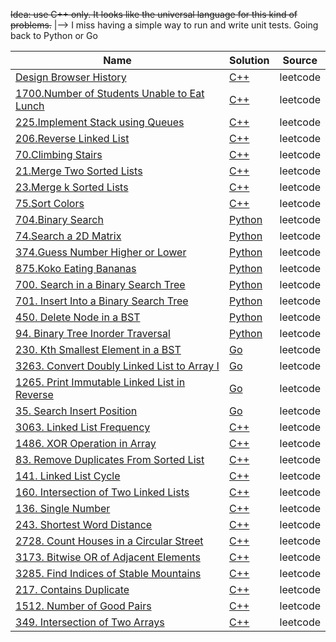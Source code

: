 ~~Idea: use C++ only. It looks like the universal language for this kind of problems.~~
|--> I miss having a simple way to run and write unit tests. Going back to Python or Go

| Name                                                                                                                 | Solution                                                                   | Source   |
| -------------------------------------------------------------------------------------------------------------------- | -------------------------------------------------------------------------- | -------- |
| [Design Browser History](https://leetcode.com/problems/design-browser-history)                                       | [C++](/problems/leetcode/1472_design_browser_history.cpp)                  | leetcode |
| [1700.Number of Students Unable to Eat Lunch](https://leetcode.com/problems/number-of-students-unable-to-eat-lunch/) | [C++](/problems/leetcode/1700_number_of_students_unable_to_eath_lunch.cpp) | leetcode |
| [225.Implement Stack using Queues](https://leetcode.com/problems/implement-stack-using-queues/)                      | [C++](/problems/leetcode/225_implement_stack_using_queues.cpp)             | leetcode |
| [206.Reverse Linked List](https://leetcode.com/problems/reverse-linked-list)                                         | [C++](/problems/leetcode/206_reverse_linked_list.cpp)                      | leetcode |
| [70.Climbing Stairs](https://leetcode.com/problems/climbing-stairs)                                                  | [C++](/problems/leetcode/70_climbing_stairs.cpp)                           | leetcode |
| [21.Merge Two Sorted Lists](https://leetcode.com/problems/merge-two-sorted-lists)                                    | [C++](/problems/leetcode/21_merge_two_sorted_lists.cpp)                    | leetcode |
| [23.Merge k Sorted Lists](https://leetcode.com/problems/merge-k-sorted-lists)                                        | [C++](/problems/leetcode/23_merge_k_sorted_lists.cpp)                      | leetcode |
| [75.Sort Colors](https://leetcode.com/problems/sort-colors)                                                          | [C++](/problems/leetcode/75_sort_colors.cpp)                               | leetcode |
| [704.Binary Search](https://leetcode.com/problems/binary-search)                                                     | [Python](/problems/leetcode/704_binary_search.py)                          | leetcode |
| [74.Search a 2D Matrix](https://leetcode.com/problems/search-a-2d-matrix)                                            | [Python](/problems/leetcode/74_search_a_2d_matrix.py)                      | leetcode |
| [374.Guess Number Higher or Lower](https://leetcode.com/problems/guess-number-higher-or-lower)                       | [Python](/problems/leetcode/374_guess_number_higher_or_lower.py)           | leetcode |
| [875.Koko Eating Bananas](https://leetcode.com/problems/koko-eating-bananas)                                         | [Python](/problems/leetcode/875_koko_eating_bananas.py)                    | leetcode |
| [700. Search in a Binary Search Tree](https://leetcode.com/problems/search-in-a-binary-search-tree/)                 | [Python](/problems/leetcode/700_search_in_a_binary_search_tree/)           | leetcode |
| [701. Insert Into a Binary Search Tree](https://leetcode.com/problems/insert-into-a-binary-search-tree)              | [Python](/problems/leetcode/701_insert_into_a_binary_search_tree/)         | leetcode |
| [450. Delete Node in a BST](https://leetcode.com/problems/delete-node-in-a-bst)                                      | [Python](/problems/leetcode/450_delete_node_in_a_bst/)                     | leetcode |
| [94. Binary Tree Inorder Traversal](https://leetcode.com/problems/binary-tree-inorder-traversal)                     | [Python](/problems/leetcode/94_binary_tree_inorder_traversal/)             | leetcode |
| [230. Kth Smallest Element in a BST ](https://leetcode.com/problems/kth-smallest-element-in-a-bst)                   | [Go](/problems/leetcode/230_kth_smallest_element_in_a_bst/)                | leetcode |
| [3263. Convert Doubly Linked List to Array I](https://leetcode.com/problems/convert-doubly-linked-list-to-array-i)   | [Go](/problems/leetcode/3263_convert_doubly_linked_list_to_array_i)        | leetcode |
| [1265. Print Immutable Linked List in Reverse](https://leetcode.com/problems/print-immutable-linked-list-in-reverse) | [Go](/problems/leetcode/1265_print_immutable_linked_list_in_reverse)       | leetcode |
| [35. Search Insert Position](https://leetcode.com/problems/search-insert-position)                                   | [Go](/problems/leetcode/35_search_insert_position)                         | leetcode |
| [3063. Linked List Frequency](https://leetcode.com/problems/linked-list-frequency)                                   | [C++](/problems/leetcode/3063_linked_list_frequency)                       | leetcode |
| [1486. XOR Operation in Array](https://leetcode.com/problems/xor-operation-in-an-array)                              | [C++](/problems/leetcode/1486_xor_operation_in_an_array)                   | leetcode |
| [83. Remove Duplicates From Sorted List](https://leetcode.com/problems/remove-duplicates-from-sorted-list/)          | [C++](/problems/leetcode/83_remove_duplicates_from_sorted_list)            | leetcode |
| [141. Linked List Cycle](https://leetcode.com/problems/linked-list-cycle/description/)                               | [C++](/problems/leetcode/141_linked_list_cycle)                            | leetcode |
| [160. Intersection of Two Linked Lists](https://leetcode.com/problems/intersection-of-two-linked-lists)              | [C++](/problems/leetcode/160_intersection_of_two_linked_lists)             | leetcode |
| [136. Single Number](https://leetcode.com/problems/single-number)                                                    | [C++](/problems/leetcode/136_single_number)                                | leetcode |
| [243. Shortest Word Distance](https://leetcode.com/problems/shortest-word-distance)                                  | [C++](/problems/leetcode/243_shortest_word_distance)                       | leetcode |
| [2728. Count Houses in a Circular Street](https://leetcode.com/problems/count-houses-in-a-circular-street)           | [C++](/problems/leetcode/2728_count_houses_in_a_circular_street)           | leetcode |
| [3173. Bitwise OR of Adjacent Elements](https://leetcode.com/problems/bitwise-or-of-adjacent-elements)               | [C++](/problems/leetcode/3173_bitwise_or_of_adjacent_elements)             | leetcode |
| [3285. Find Indices of Stable Mountains](https://leetcode.com/problems/find-indices-of-stable-mountains)             | [C++](/problems/leetcode/3285_find_indices_of_stable_mountains)            | leetcode |
| [217. Contains Duplicate](https://leetcode.com/problems/contains-duplicate)                                          | [C++](/problems/leetcode/217_contains_duplicate)                           | leetcode |
| [1512. Number of Good Pairs](https://leetcode.com/problems/number-of-good-pairs)                                     | [C++](/problems/leetcode/1512_number_of_good_pairs)                        | leetcode |
| [349. Intersection of Two Arrays](https://leetcode.com/problems/intersection-of-two-arrays) | [C++](/problems/leetcode/349_intersection_of_two_arrays) | leetcode |
